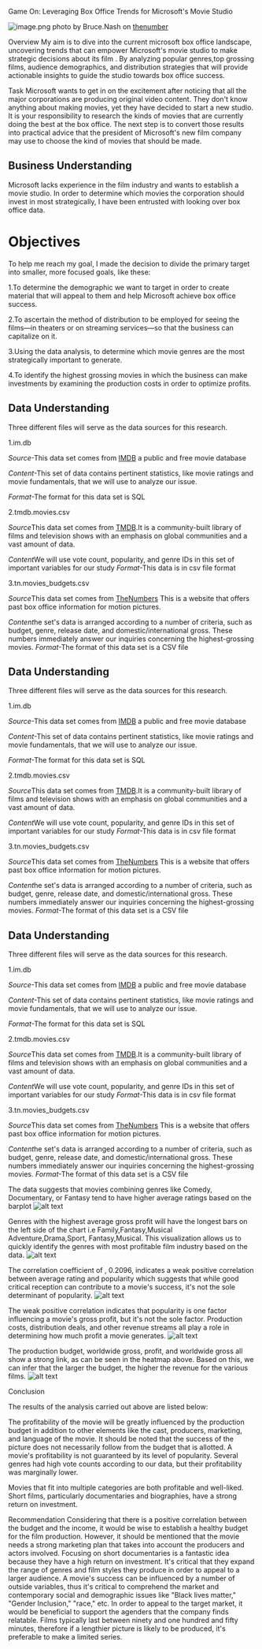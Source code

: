 Game On: Leveraging Box Office Trends for Microsoft's Movie Studio

![image.png](attachment:image.png)
photo by Bruce.Nash on [thenumber](https://www.the-numbers.com/images/movies/If-(2024)-2-News.jpg)

Overview
My aim is to  dive into the current  microsoft box office landscape, uncovering trends that can empower Microsoft's  movie studio to make strategic decisions about its film . By analyzing popular genres,top grossing films, audience demographics, and distribution strategies that will provide actionable insights to guide the studio towards box office success.

Task
Microsoft wants to get in on the excitement after noticing that all the major corporations are producing original video content. They don't know anything about making movies, yet they have decided to start a new studio. It is your responsibility to research the kinds of movies that are currently doing the best at the box office. The next step is to convert those results into practical advice that the president of Microsoft's new film company may use to choose the kind of movies that should be made.

## Business Understanding
Microsoft lacks experience in the film industry and wants to establish a movie studio.
In order to determine which movies the corporation should invest in most strategically, I have been entrusted with looking over box office data.


# Objectives

To help me reach my goal, I made the decision to divide the primary target into smaller, more focused goals, like these:

1.To determine the demographic we want to target in order to create material that will appeal to them and help Microsoft achieve box office success.

2.To ascertain the method of distribution to be employed for seeing the films—in theaters or on streaming services—so that the business can capitalize on it.

3.Using the data analysis, to determine which movie genres are the most strategically important to generate.

4.To identify the highest grossing movies in which the business can make investments by examining the production costs in order to optimize profits.

## Data Understanding

Three different files will serve as the data sources for this research.

1.im.db

*Source*-This data set comes from [IMDB](https://www.imdb.com/) a public and free movie database

*Content*-This set of data contains pertinent statistics, like movie ratings and movie fundamentals, that we will use to analyze our issue.

*Format*-The format for this data set is SQL

2.tmdb.movies.csv 

*Source*This data set comes from [TMDB](https://www.themoviedb.org/).It is a community-built library of films and television shows with an emphasis on global communities and a vast amount of data.

*Content*We will use vote count, popularity, and genre IDs in this set of important variables for our study
*Format*-This data is in csv file format


3.tn.movies_budgets.csv

*Source*This data set comes from [TheNumbers](https://www.the-numbers.com/) This is a website that offers past box office information for motion pictures.

*Content*he set's data is arranged according to a number of criteria, such as budget, genre, release date, and domestic/international gross. These numbers immediately answer our inquiries concerning the highest-grossing movies.
*Format*-The format of this data set is a CSV file

## Data Understanding

Three different files will serve as the data sources for this research.

1.im.db

*Source*-This data set comes from [IMDB](https://www.imdb.com/) a public and free movie database

*Content*-This set of data contains pertinent statistics, like movie ratings and movie fundamentals, that we will use to analyze our issue.

*Format*-The format for this data set is SQL

2.tmdb.movies.csv 

*Source*This data set comes from [TMDB](https://www.themoviedb.org/).It is a community-built library of films and television shows with an emphasis on global communities and a vast amount of data.

*Content*We will use vote count, popularity, and genre IDs in this set of important variables for our study
*Format*-This data is in csv file format


3.tn.movies_budgets.csv

*Source*This data set comes from [TheNumbers](https://www.the-numbers.com/) This is a website that offers past box office information for motion pictures.

*Content*he set's data is arranged according to a number of criteria, such as budget, genre, release date, and domestic/international gross. These numbers immediately answer our inquiries concerning the highest-grossing movies.
*Format*-The format of this data set is a CSV file

## Data Understanding

Three different files will serve as the data sources for this research.

1.im.db

*Source*-This data set comes from [IMDB](https://www.imdb.com/) a public and free movie database

*Content*-This set of data contains pertinent statistics, like movie ratings and movie fundamentals, that we will use to analyze our issue.

*Format*-The format for this data set is SQL

2.tmdb.movies.csv 

*Source*This data set comes from [TMDB](https://www.themoviedb.org/).It is a community-built library of films and television shows with an emphasis on global communities and a vast amount of data.

*Content*We will use vote count, popularity, and genre IDs in this set of important variables for our study
*Format*-This data is in csv file format


3.tn.movies_budgets.csv

*Source*This data set comes from [TheNumbers](https://www.the-numbers.com/) This is a website that offers past box office information for motion pictures.

*Content*he set's data is arranged according to a number of criteria, such as budget, genre, release date, and domestic/international gross. These numbers immediately answer our inquiries concerning the highest-grossing movies.
*Format*-The format of this data set is a CSV file

The data suggests that movies combining genres like Comedy, Documentary, or Fantasy tend to have higher average ratings based on the barplot
![alt text](image-1.png)

Genres with the highest average gross profit will have the longest bars on the left side of the chart i.e Family,Fantasy,Musical	
Adventure,Drama,Sport, Fantasy,Musical. This visualization allows us to quickly identify the genres with most profitable film industry based on the data.
![alt text](image-2.png)

The correlation coefficient of , 0.2096, indicates a weak positive correlation between average rating and popularity which suggests that while good critical reception can contribute to a movie's success, it's not the sole determinant of popularity.
![alt text](image-3.png)

The weak positive correlation indicates that popularity is one factor influencing a movie's gross profit, but it's not the sole factor. Production costs, distribution deals, and other revenue streams all play a role in determining how much profit a movie generates.
![alt text](image-4.png)

The production budget, worldwide gross, profit, and worldwide gross all show a strong link, as can be seen in the heatmap above. Based on this, we can infer that the larger the budget, the higher the revenue for the various films.
![alt text](image-5.png)

Conclusion

The results of the analysis carried out above are listed below:

The profitability of the movie will be greatly influenced by the production budget in addition to other elements like the cast, producers, marketing, and language of the movie. It should be noted that the success of the picture does not necessarily follow from the budget that is allotted.
A movie's profitability is not guaranteed by its level of popularity. Several genres had high vote counts according to our data, but their profitability was marginally lower.

Movies that fit into multiple categories are both profitable and well-liked.
Short films, particularly documentaries and biographies, have a strong return on investment.

Recommendation
Considering that there is a positive correlation between the budget and the income, it would be wise to establish a healthy budget for the film production. However, it should be mentioned that the movie needs a strong marketing plan that takes into account the producers and actors involved.
Focusing on short documentaries is a fantastic idea because they have a high return on investment. It's critical that they expand the range of genres and film styles they produce in order to appeal to a larger audience.
A movie's success can be influenced by a number of outside variables, thus it's critical to comprehend the market and contemporary social and demographic issues like "Black lives matter," "Gender Inclusion," "race," etc. In order to appeal to the target market, it would be beneficial to support the agenders that the company finds relatable.
Films typically last between ninety and one hundred and fifty minutes, therefore if a lengthier picture is likely to be produced, it's preferable to make a limited series.



